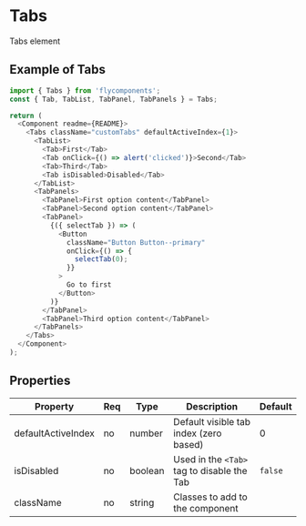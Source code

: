 # Tabs

Tabs element

## Example of Tabs

```javascript
import { Tabs } from 'flycomponents';
const { Tab, TabList, TabPanel, TabPanels } = Tabs;

return (
  <Component readme={README}>
    <Tabs className="customTabs" defaultActiveIndex={1}>
      <TabList>
        <Tab>First</Tab>
        <Tab onClick={() => alert('clicked')}>Second</Tab>
        <Tab>Third</Tab>
        <Tab isDisabled>Disabled</Tab>
      </TabList>
      <TabPanels>
        <TabPanel>First option content</TabPanel>
        <TabPanel>Second option content</TabPanel>
        <TabPanel>
          {({ selectTab }) => (
            <Button
              className="Button Button--primary"
              onClick={() => {
                selectTab(0);
              }}
            >
              Go to first
            </Button>
          )}
        </TabPanel>
        <TabPanel>Third option content</TabPanel>
      </TabPanels>
    </Tabs>
  </Component>
);
```

## Properties

| Property           | Req | Type    | Description                                | Default |
| ------------------ | --- | ------- | ------------------------------------------ | ------- |
| defaultActiveIndex | no  | number  | Default visible tab index (zero based)     | 0       |
| isDisabled         | no  | boolean | Used in the `<Tab>` tag to disable the Tab | `false` |
| className          | no  | string  | Classes to add to the component            |         |
